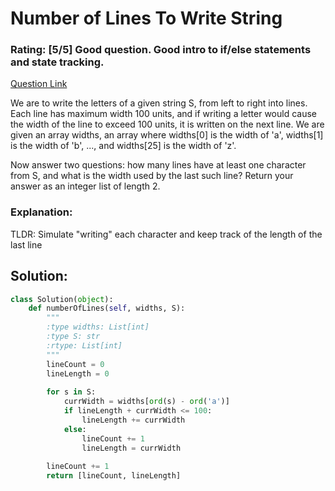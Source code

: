 # Number of Lines To Write String  

### Rating: [5/5] Good question. Good intro to if/else statements and state tracking.

[Question Link](https://leetcode.com/problems/number-of-lines-to-write-string/)  

We are to write the letters of a given string S, from left to right into lines. Each line has maximum width 100 units, and if writing a letter would cause the width of the line to exceed 100 units, it is written on the next line. We are given an array widths, an array where widths[0] is the width of 'a', widths[1] is the width of 'b', ..., and widths[25] is the width of 'z'.  

Now answer two questions: how many lines have at least one character from S, and what is the width used by the last such line? Return your answer as an integer list of length 2.  

### Explanation:
TLDR: Simulate "writing" each character and keep track of the length of the last line

## Solution:
```Python
class Solution(object):
    def numberOfLines(self, widths, S):
        """
        :type widths: List[int]
        :type S: str
        :rtype: List[int]
        """
        lineCount = 0
        lineLength = 0
        
        for s in S:
            currWidth = widths[ord(s) - ord('a')]
            if lineLength + currWidth <= 100:
                lineLength += currWidth
            else:
                lineCount += 1
                lineLength = currWidth
        
        lineCount += 1
        return [lineCount, lineLength]
```
